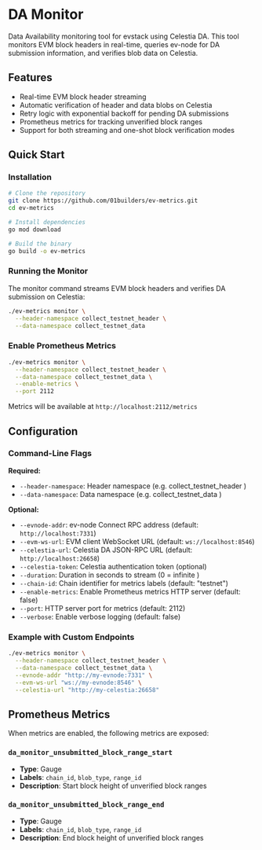 # DA Monitor

Data Availability monitoring tool for evstack using Celestia DA. This tool monitors EVM block headers in real-time, queries ev-node for DA submission information, and verifies blob data on Celestia.

## Features

- Real-time EVM block header streaming
- Automatic verification of header and data blobs on Celestia
- Retry logic with exponential backoff for pending DA submissions
- Prometheus metrics for tracking unverified block ranges
- Support for both streaming and one-shot block verification modes

## Quick Start

### Installation

```bash
# Clone the repository
git clone https://github.com/01builders/ev-metrics.git
cd ev-metrics

# Install dependencies
go mod download

# Build the binary
go build -o ev-metrics
```

### Running the Monitor

The monitor command streams EVM block headers and verifies DA submission on Celestia:

```bash
./ev-metrics monitor \
  --header-namespace collect_testnet_header \
  --data-namespace collect_testnet_data
```


### Enable Prometheus Metrics

```bash
./ev-metrics monitor \
  --header-namespace collect_testnet_header \
  --data-namespace collect_testnet_data \
  --enable-metrics \
  --port 2112
```

Metrics will be available at `http://localhost:2112/metrics`

## Configuration

### Command-Line Flags

**Required:**
- `--header-namespace`: Header namespace (e.g. collect_testnet_header )
- `--data-namespace`: Data namespace (e.g. collect_testnet_data )

**Optional:**
- `--evnode-addr`: ev-node Connect RPC address (default: `http://localhost:7331`)
- `--evm-ws-url`: EVM client WebSocket URL (default: `ws://localhost:8546`)
- `--celestia-url`: Celestia DA JSON-RPC URL (default: `http://localhost:26658`)
- `--celestia-token`: Celestia authentication token (optional)
- `--duration`: Duration in seconds to stream (0 = infinite )
- `--chain-id`: Chain identifier for metrics labels (default: "testnet")
- `--enable-metrics`: Enable Prometheus metrics HTTP server (default: false)
- `--port`: HTTP server port for metrics (default: 2112)
- `--verbose`: Enable verbose logging (default: false)

### Example with Custom Endpoints

```bash
./ev-metrics monitor \
  --header-namespace collect_testnet_header \
  --data-namespace collect_testnet_data \
  --evnode-addr "http://my-evnode:7331" \
  --evm-ws-url "ws://my-evnode:8546" \
  --celestia-url "http://my-celestia:26658"
```

## Prometheus Metrics

When metrics are enabled, the following metrics are exposed:

### `da_monitor_unsubmitted_block_range_start`
- **Type**: Gauge
- **Labels**: `chain_id`, `blob_type`, `range_id`
- **Description**: Start block height of unverified block ranges

### `da_monitor_unsubmitted_block_range_end`
- **Type**: Gauge
- **Labels**: `chain_id`, `blob_type`, `range_id`
- **Description**: End block height of unverified block ranges
